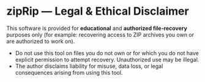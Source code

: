 # zipRip — Legal & Ethical Disclaimer

This software is provided for **educational** and **authorized file‑recovery** purposes only (for example: recovering access to ZIP archives you own or are authorized to work on).

- Do not use this tool on files you do not own or for which you do not have explicit permission to attempt recovery. Unauthorized use may be illegal.
- The author disclaims liability for misuse, data loss, or legal consequences arising from using this tool.
